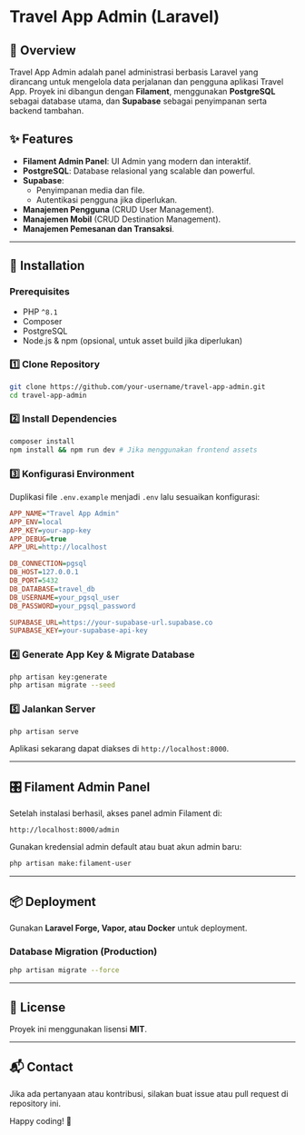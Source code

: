 # Travel App Admin (Laravel)

## 📌 Overview
Travel App Admin adalah panel administrasi berbasis Laravel yang dirancang untuk mengelola data perjalanan dan pengguna aplikasi Travel App. Proyek ini dibangun dengan **Filament**, menggunakan **PostgreSQL** sebagai database utama, dan **Supabase** sebagai penyimpanan serta backend tambahan.

## ✨ Features
- **Filament Admin Panel**: UI Admin yang modern dan interaktif.
- **PostgreSQL**: Database relasional yang scalable dan powerful.
- **Supabase**:
  - Penyimpanan media dan file.
  - Autentikasi pengguna jika diperlukan.
- **Manajemen Pengguna** (CRUD User Management).
- **Manajemen Mobil** (CRUD Destination Management).
- **Manajemen Pemesanan dan Transaksi**.

---

## 🚀 Installation
### Prerequisites
- PHP `^8.1`
- Composer
- PostgreSQL
- Node.js & npm (opsional, untuk asset build jika diperlukan)

### 1️⃣ Clone Repository
```bash
git clone https://github.com/your-username/travel-app-admin.git
cd travel-app-admin
```

### 2️⃣ Install Dependencies
```bash
composer install
npm install && npm run dev # Jika menggunakan frontend assets
```

### 3️⃣ Konfigurasi Environment
Duplikasi file `.env.example` menjadi `.env` lalu sesuaikan konfigurasi:

```ini
APP_NAME="Travel App Admin"
APP_ENV=local
APP_KEY=your-app-key
APP_DEBUG=true
APP_URL=http://localhost

DB_CONNECTION=pgsql
DB_HOST=127.0.0.1
DB_PORT=5432
DB_DATABASE=travel_db
DB_USERNAME=your_pgsql_user
DB_PASSWORD=your_pgsql_password

SUPABASE_URL=https://your-supabase-url.supabase.co
SUPABASE_KEY=your-supabase-api-key
```

### 4️⃣ Generate App Key & Migrate Database
```bash
php artisan key:generate
php artisan migrate --seed
```

### 5️⃣ Jalankan Server
```bash
php artisan serve
```
Aplikasi sekarang dapat diakses di `http://localhost:8000`.

---

## 🎛️ Filament Admin Panel
Setelah instalasi berhasil, akses panel admin Filament di:
```
http://localhost:8000/admin
```
Gunakan kredensial admin default atau buat akun admin baru:
```bash
php artisan make:filament-user
```

---

## 📦 Deployment
Gunakan **Laravel Forge, Vapor, atau Docker** untuk deployment.

### Database Migration (Production)
```bash
php artisan migrate --force
```

---

## 📜 License
Proyek ini menggunakan lisensi **MIT**.

---

## 📬 Contact
Jika ada pertanyaan atau kontribusi, silakan buat issue atau pull request di repository ini.

Happy coding! 🚀

